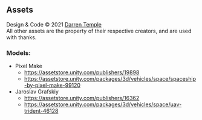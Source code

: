 ## Assets
Design & Code &#169; 2021 [Darren Temple](https://github.com/Reikyo)<br/>
All other assets are the property of their respective creators, and are used with thanks.

### Models:
- Pixel Make
    - https://assetstore.unity.com/publishers/19898
    - https://assetstore.unity.com/packages/3d/vehicles/space/spaceship-by-pixel-make-99120
- Jaroslav Grafskiy
    - https://assetstore.unity.com/publishers/16362
    - https://assetstore.unity.com/packages/3d/vehicles/space/uav-trident-46128
